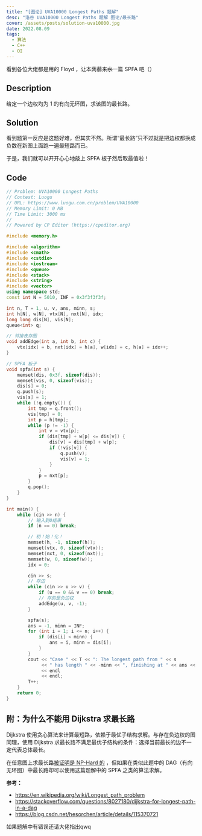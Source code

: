 ```yaml
---
title: "[图论] UVA10000 Longest Paths 题解"
desc: "洛谷 UVA10000 Longest Paths 题解 图论/最长路"
cover: /assets/posts/solution-uva10000.jpg
date: 2022.08.09
tags:
  - 算法
  - C++
  - OI
---
```


看到各位大佬都是用的 Floyd ，让本蒟蒻来~~水~~一篇 SPFA 吧（）

## Description

给定一个边权均为 $1$ 的有向无环图，求该图的最长路。

## Solution

看到题第一反应是这题好难，但其实不然。所谓“最长路”只不过就是把边权都换成负数在新图上面跑一遍最短路而已。

于是，我们就可以开开心心地敲上 SPFA 板子然后取最值啦！

## Code

```cpp
// Problem: UVA10000 Longest Paths
// Contest: Luogu
// URL: https://www.luogu.com.cn/problem/UVA10000
// Memory Limit: 0 MB
// Time Limit: 3000 ms
//
// Powered by CP Editor (https://cpeditor.org)

#include <memory.h>

#include <algorithm>
#include <cmath>
#include <cstdio>
#include <iostream>
#include <queue>
#include <stack>
#include <string>
#include <vector>
using namespace std;
const int N = 5010, INF = 0x3f3f3f3f;

int n, T = 1, u, v, ans, minn, s;
int h[N], w[N], vtx[N], nxt[N], idx;
long long dis[N], vis[N];
queue<int> q;

// 邻接表存图
void addEdge(int a, int b, int c) {
    vtx[idx] = b, nxt[idx] = h[a], w[idx] = c, h[a] = idx++;
}

// SPFA 板子
void spfa(int s) {
    memset(dis, 0x3f, sizeof(dis));
    memset(vis, 0, sizeof(vis));
    dis[s] = 0;
    q.push(s);
    vis[s] = 1;
    while (!q.empty()) {
        int tmp = q.front();
        vis[tmp] = 0;
        int p = h[tmp];
        while (p != -1) {
            int v = vtx[p];
            if (dis[tmp] + w[p] <= dis[v]) {
                dis[v] = dis[tmp] + w[p];
                if (!vis[v]) {
                    q.push(v);
                    vis[v] = 1;
                }
            }
            p = nxt[p];
        }
        q.pop();
    }
}

int main() {
    while (cin >> n) {
        // 输入到0结束
        if (n == 0) break;

        // 初！始！化！
        memset(h, -1, sizeof(h));
        memset(vtx, 0, sizeof(vtx));
        memset(nxt, 0, sizeof(nxt));
        memset(w, 0, sizeof(w));
        idx = 0;

        cin >> s;
        // 存边
        while (cin >> u >> v) {
            if (u == 0 && v == 0) break;
            // 存的是负边权
            addEdge(u, v, -1);
        }

        spfa(s);
        ans = -1, minn = INF;
        for (int i = 1; i <= n; i++) {
            if (dis[i] < minn) {
                ans = i, minn = dis[i];
            }
        }
        cout << "Case " << T << ": The longest path from " << s
             << " has length " << -minn << ", finishing at " << ans << "."
             << endl
             << endl;
        T++;
    }
    return 0;
}
```

## 附：为什么不能用 Dijkstra 求最长路

Dijkstra 使用贪心算法来计算最短路，依赖于最优子结构求解。与存在负边权的图同理，使用 Dijkstra 求最长路不满足最优子结构的条件：选择当前最长的边不一定代表总体最长。

在任意图上求最长路[被证明是 NP-Hard 的](https://en.wikipedia.org/wiki/Longest_path_problem#Acyclic_graphs) ，但如果在类似此题中的 DAG（有向无环图）中最长路却可以使用这篇题解中的 SPFA 之类的算法求解。

**参考：**

- <https://en.wikipedia.org/wiki/Longest_path_problem>
- <https://stackoverflow.com/questions/8027180/dijkstra-for-longest-path-in-a-dag>
- <https://blog.csdn.net/hesorchen/article/details/115370721>

如果题解中有错误还请大佬指出qwq